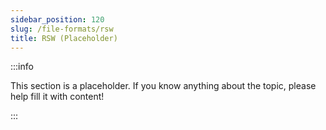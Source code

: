 ```yaml
---
sidebar_position: 120
slug: /file-formats/rsw
title: RSW (Placeholder)
---
```


:::info

This section is a placeholder. If you know anything about the topic, please help fill it with content!

:::
